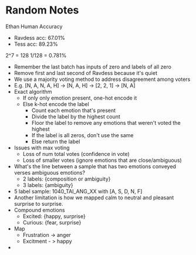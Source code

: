 # Random Notes

Ethan Human Accuracy
- Ravdess acc: 67.01%
- Tess acc: 89.23%

2^7 = 128
1/128 = 0.781%

- Remember the last batch has inputs of zero and labels of all zero
- Remove first and last second of Ravdess because it's quiet
- We use a majority voting method to address disagreement among voters
- E.g. [N, A, N, A, H] -> [N, A, H] -> [2, 2, 1] -> [N, A]
- Exact algorithm
  - If only only emotion present, one-hot encode it
  - Else k-hot encode the label
    - Count each emotion that's present
    - Divide the label by the highest count
    - Floor the label to remove any emotions that weren't voted the highest
    - If the label is all zeros, don't use the same
    - Else return the label
- Issues with max voting
  - Loss of num total votes (confidence in vote)
  - Loss of smaller votes (ignore emotions that are close/ambiguous)
- What's the line between a sample that has two emotions conveyed verses ambiguous emotions?
  - 2 labels: {composition or ambiguity}
  - 3 labels: {ambiguity}
- 5 label sample: 1040_TAI_ANG_XX with [A, S, D, N, F]
- Another limitation is how we mapped calm to neutral and pleasant surprise to surprise.
- Compound emotions
  - Excited: {happy, surprise}
  - Curious: {fear, surprise}
- Map
  - Frustration -> anger
  - Excitment - > happy
- 